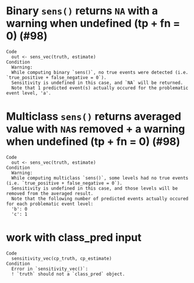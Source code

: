 # Binary `sens()` returns `NA` with a warning when undefined (tp + fn = 0) (#98)

    Code
      out <- sens_vec(truth, estimate)
    Condition
      Warning:
      While computing binary `sens()`, no true events were detected (i.e. `true_positive + false_negative = 0`). 
      Sensitivity is undefined in this case, and `NA` will be returned.
      Note that 1 predicted event(s) actually occured for the problematic event level, 'a'.

# Multiclass `sens()` returns averaged value with `NA`s removed + a warning when undefined (tp + fn = 0) (#98)

    Code
      out <- sens_vec(truth, estimate)
    Condition
      Warning:
      While computing multiclass `sens()`, some levels had no true events (i.e. `true_positive + false_negative = 0`). 
      Sensitivity is undefined in this case, and those levels will be removed from the averaged result.
      Note that the following number of predicted events actually occured for each problematic event level:
      'b': 0
      'c': 1

# work with class_pred input

    Code
      sensitivity_vec(cp_truth, cp_estimate)
    Condition
      Error in `sensitivity_vec()`:
      ! `truth` should not a `class_pred` object.

